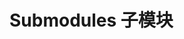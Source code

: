 # Submodules 子模块

<!-- ### 隐匿所有当前工作目录下的编辑，包括未跟踪文件
`$ git stash -u`

### 隐匿文件并上传信息
```
$ git stash save <message>
or 
$ git stash push -m <message>
```

### 应用隐匿文件
查找所有列表：  
`$ git stash list`  
根据携带信息应用相应文件：  
`$ git stash apply "stash@{n}"` -->

